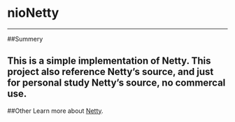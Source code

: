# nioNetty
---
##Summery

This is a simple implementation of Netty. This project also reference  Netty’s source, and just for personal study Netty’s source, no commercal use.
---
##Other
 Learn more about [Netty](http://netty.io/).
